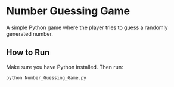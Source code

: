 # Number Guessing Game

A simple Python game where the player tries to guess a randomly generated number.

## How to Run

Make sure you have Python installed. Then run:

```bash
python Number_Guessing_Game.py

